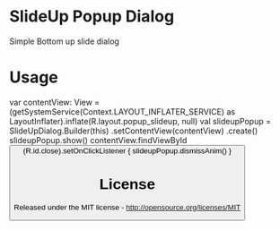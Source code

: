 # SlideUp Popup Dialog

Simple Bottom up slide dialog

# Usage

var contentView: View = (getSystemService(Context.LAYOUT_INFLATER_SERVICE) as LayoutInflater).inflate(R.layout.popup_slideup, null)
val slideupPopup = SlideUpDialog.Builder(this)
                .setContentView(contentView)
                .create()
slideupPopup.show()
contentView.findViewById<Button>(R.id.close).setOnClickListener {
    slideupPopup.dismissAnim()
}


# License

Released under the MIT license - http://opensource.org/licenses/MIT

